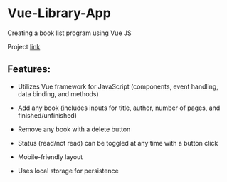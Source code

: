 # Vue-Library-App
Creating a book list program using Vue JS

Project [link](https://apcurran.github.io/vue-library-app/)

## Features:

- Utilizes Vue framework for JavaScript (components, event handling, data binding, and methods)

- Add any book (includes inputs for title, author, number of pages, and finished/unfinished)

- Remove any book with a delete button

- Status (read/not read) can be toggled at any time with a button click

- Mobile-friendly layout

- Uses local storage for persistence